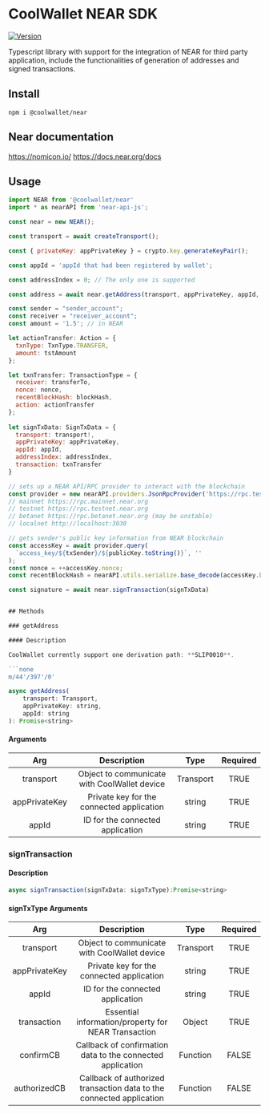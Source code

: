 # CoolWallet NEAR SDK
[![Version](https://img.shields.io/npm/v/@coolwallet/near)](https://www.npmjs.com/package/@coolwallet/near)

Typescript library with support for the integration of NEAR for third party application, include the functionalities of generation of addresses and signed transactions.

## Install

```shell
npm i @coolwallet/near
```

## Near documentation

https://nomicon.io/
https://docs.near.org/docs 


## Usage

```javascript
import NEAR from '@coolwallet/near'
import * as nearAPI from 'near-api-js';

const near = new NEAR();

const transport = await createTransport();

const { privateKey: appPrivateKey } = crypto.key.generateKeyPair();

const appId = 'appId that had been registered by wallet';

const addressIndex = 0; // The only one is supported

const address = await near.getAddress(transport, appPrivateKey, appId, addressIndex)

const sender = "sender_account";
const receiver = "receiver_account";
const amount = '1.5'; // in NEAR

let actionTransfer: Action = {
  txnType: TxnType.TRANSFER,
  amount: tstAmount
};

let txnTransfer: TransactionType = {
  receiver: transferTo,
  nonce: nonce,
  recentBlockHash: blockHash,
  action: actionTransfer
};
      
let signTxData: SignTxData = {
  transport: transport!,
  appPrivateKey: appPrivateKey,
  appId: appId,
  addressIndex: addressIndex,
  transaction: txnTransfer
}

// sets up a NEAR API/RPC provider to interact with the blockchain
const provider = new nearAPI.providers.JsonRpcProvider('https://rpc.testnet.near.org');
// mainnet https://rpc.mainnet.near.org
// testnet https://rpc.testnet.near.org
// betanet https://rpc.betanet.near.org (may be unstable)
// localnet http://localhost:3030

// gets sender's public key information from NEAR blockchain 
const accessKey = await provider.query(
  `access_key/${txSender}/${publicKey.toString()}`, ''
);
const nonce = ++accessKey.nonce;
const recentBlockHash = nearAPI.utils.serialize.base_decode(accessKey.block_hash);

const signature = await near.signTransaction(signTxData)


## Methods

### getAddress

#### Description

CoolWallet currently support one derivation path: **SLIP0010**.

```none
m/44'/397'/0'
```

```javascript
async getAddress(
    transport: Transport, 
    appPrivateKey: string, 
    appId: string
): Promise<string> 
```

#### Arguments
|      Arg      |                  Description                 |    Type   | Required |
|:-------------:|:--------------------------------------------:|:---------:|:--------:|
|   transport   | Object to communicate with CoolWallet device | Transport |   TRUE   |
| appPrivateKey |   Private key for the connected application  |   string  |   TRUE   |
|     appId     |       ID for the connected application       |   string  |   TRUE   |

### signTransaction

#### Description

```javascript
async signTransaction(signTxData: signTxType):Promise<string>
```
#### signTxType Arguments

|      Arg      |                              Description                             |    Type   | Required |
|:-------------:|:--------------------------------------------------------------------:|:---------:|:--------:|
|   transport   |             Object to communicate with CoolWallet device             | Transport |   TRUE   |
| appPrivateKey |               Private key for the connected application              |   string  |   TRUE   |
|     appId     |                   ID for the connected application                   |   string  |   TRUE   |
|  transaction  |          Essential information/property for NEAR Transaction         |   Object  |   TRUE   |
|   confirmCB   |      Callback of confirmation data to the connected application      |  Function |   FALSE  |
|  authorizedCB | Callback of authorized transaction data to the connected application |  Function |   FALSE  |
